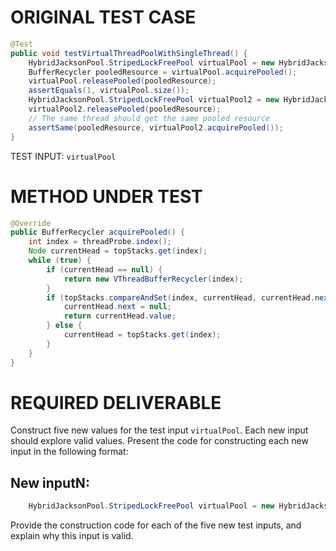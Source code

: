 # ORIGINAL TEST CASE
```java
@Test
public void testVirtualThreadPoolWithSingleThread() {
    HybridJacksonPool.StripedLockFreePool virtualPool = new HybridJacksonPool.StripedLockFreePool(4);
    BufferRecycler pooledResource = virtualPool.acquirePooled();
    virtualPool.releasePooled(pooledResource);
    assertEquals(1, virtualPool.size());
    HybridJacksonPool.StripedLockFreePool virtualPool2 = new HybridJacksonPool.StripedLockFreePool(4);
    virtualPool2.releasePooled(pooledResource);
    // The same thread should get the same pooled resource
    assertSame(pooledResource, virtualPool2.acquirePooled());
}

```
TEST INPUT: `virtualPool`


# METHOD UNDER TEST
```java
@Override
public BufferRecycler acquirePooled() {
    int index = threadProbe.index();
    Node currentHead = topStacks.get(index);
    while (true) {
        if (currentHead == null) {
            return new VThreadBufferRecycler(index);
        }
        if (topStacks.compareAndSet(index, currentHead, currentHead.next)) {
            currentHead.next = null;
            return currentHead.value;
        } else {
            currentHead = topStacks.get(index);
        }
    }
}

```


# REQUIRED DELIVERABLE
Construct five new values for the test input `virtualPool`. Each new input should explore valid values. Present the code for constructing each new input in the following format:
## New inputN:
```java
    HybridJacksonPool.StripedLockFreePool virtualPool = new HybridJacksonPool.StripedLockFreePool(4);
```

Provide the construction code for each of the five new test inputs, and explain why this input is valid. 